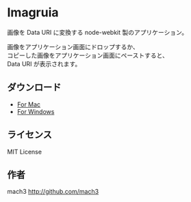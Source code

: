 # Imagruia

画像を Data URI に変換する node-webkit 製のアプリケーション。

画像をアプリケーション画面にドロップするか、  
コピーした画像をアプリケーション画面にペーストすると、  
Data URI が表示されます。

## ダウンロード

- [For Mac](https://s3-ap-northeast-1.amazonaws.com/share.mach3.jp/imaguria/imaguria-osx.zip)
- [For Windows](https://s3-ap-northeast-1.amazonaws.com/share.mach3.jp/imaguria/imaguria-win.zip)

## ライセンス

MIT License

## 作者

mach3 <http://github.com/mach3>

